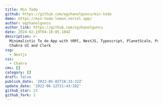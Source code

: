 ```yaml
---
title: Min Todo
github: https://github.com/ogzhanolguncu/min-todo
demo: https://min-todo-lemon.vercel.app/
author: ogzhanolguncu
author_link: https://github.com/ogzhanolguncu
date: 2024-02-19T04:10:05.104Z
description: >-
  Minimalistic To do App with tRPC, NextJS, Typescript, PlanetScale, Prisma,
  Chakra UI and Clerk
ssg:
  - Nextjs
css:
  - Chakra
cms: []
category: []
draft: false
publish_date: '2022-05-02T18:33:32Z'
update_date: '2022-06-12T21:43:28Z'
github_star: 15
github_fork: 1
---
```

